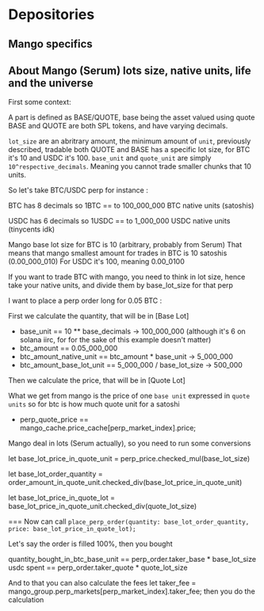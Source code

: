 # Depositories

## Mango specifics

## About Mango (Serum) lots size, native units, life and the universe

First some context:

A part is defined as BASE/QUOTE, base being the asset valued using quote
BASE and QUOTE are both SPL tokens, and have varying decimals.

`lot_size` are an abritrary amount, the minimum amount of `unit`, previously described, tradable
both QUOTE and BASE has a specific lot size, for BTC it's 10 and USDC it's 100.
`base_unit` and `quote_unit` are simply `10^respective_decimals`.
Meaning you cannot trade smaller chunks that 10 units.

So let's take BTC/USDC perp for instance :

BTC has 8 decimals
so 1BTC == to  100_000_000 BTC   native units (satoshis)

USDC has 6 decimals
so 1USDC == to   1_000_000 USDC  native units (tinycents idk)

Mango base lot size for BTC is 10 (arbitrary, probably from Serum)
That means that mango smallest amount for trades in BTC is 10 satoshis (0.00_000_010)
For USDC it's 100, meaning 0.00_0100

If you want to trade BTC with mango, you need to think in lot size,
 hence take your native units, and divide them by base_lot_size for that perp

I want to place a perp order long for 0.05 BTC :

First we calculate the quantity, that will be in [Base Lot]

- base_unit ==                  10 ** base_decimals         -> 100_000_000 (although it's 6 on solana iirc, for for the sake of this example doesn't matter)
- btc_amount ==                 0.05_000_000
- btc_amount_native_unit ==     btc_amount * base_unit      ->   5_000_000
- btc_amount_base_lot_unit ==   5_000_000 / base_lot_size   ->     500_000

Then we calculate the price, that will be in [Quote Lot]

 What we get from mango is the price of one `base unit` expressed in `quote units`
so for btc is how much quote unit for a satoshi

- perp_quote_price ==           mango_cache.price_cache[perp_market_index].price;

 Mango deal in lots (Serum actually), so you need to run some conversions

let base_lot_price_in_quote_unit = perp_price.checked_mul(base_lot_size)

let base_lot_order_quantity = order_amount_in_quote_unit.checked_div(base_lot_price_in_quote_unit)

let base_lot_price_in_quote_lot = base_lot_price_in_quote_unit.checked_div(quote_lot_size)

 === Now can call `place_perp_order(quantity: base_lot_order_quantity, price: base_lot_price_in_quote_lot);`

Let's say the order is filled 100%, then you bought

quantity_bought_in_btc_base_unit ==  perp_order.taker_base * base_lot_size
usdc spent                       ==  perp_order.taker_quote * quote_lot_size

And to that you can also calculate the fees
    let taker_fee = mango_group.perp_markets[perp_market_index].taker_fee;
then you do the calculation
